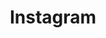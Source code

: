 ---
title: "Instagram"
excerpt: "It is what you expect: random photos and updates."
header:
  image: /assets/images/instagram_SS_full.jpg
  teaser: /assets/images/instagram_SS_th.jpg
link: https://www.instagram.com/pandoramicview/
---